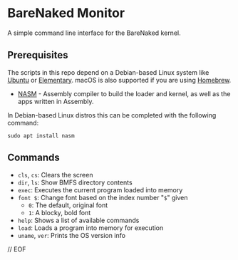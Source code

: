 # BareNaked Monitor

A simple command line interface for the BareNaked kernel.


## Prerequisites

The scripts in this repo depend on a Debian-based Linux system like [Ubuntu](https://www.ubuntu.com/download/desktop) or [Elementary](https://elementary.io). macOS is also supported if you are using [Homebrew](https://brew.sh).

- [NASM](https://nasm.us) - Assembly compiler to build the loader and kernel, as well as the apps written in Assembly.

In Debian-based Linux distros this can be completed with the following command:

	sudo apt install nasm

## Commands

- `cls`, `cs`: Clears the screen
- `dir`, `ls`: Show BMFS directory contents
- `exec`: Executes the current program loaded into memory
- `font $`: Change font based on the index number "`$`" given
	- `0`: The default, original font
	- `1`: A blocky, bold font
- `help`: Shows a list of available commands
- `load`: Loads a program into memory for execution
- `uname`, `ver`: Prints the OS version info


// EOF
